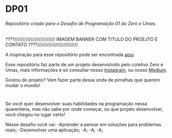# DP01
###### Repositório criado para o Desafio de Programação 01 do Zero e Umas.

????///////////////////////// IMAGEM BANNER COM TITULO DO PROEJTO E CONTATO ????/////////////////////////

A inspiração para esse repositório pode ser encontrada [aqui](https://github.com/florinpop17/app-ideas/blob/master/README.md).

Esse repositório faz parte de um projeto desenvolvido pelo coletivo Zero e Umas, mais informações é só consultar nosso [Instagram](https://www.instagram.com/zeroeumas/?hl=es-la), ou nosso [Medium](https://www.instagram.com/zeroeumas/?hl=es-la). 

Gostou do projeto? Vem fazer parte dessa onda de pirralhas que querem mudar o mundo!
#

Se você quer desenvolver suas habilidades na programação nessa quarentena, mas não sabe por onde começar, ou que projeto desenvolver, você chegou no lugar certo! 

Nesse desafio você vai: 
-Aprender a pensar em soluções para problemas reais; 
-Desenvolver uma aplicação; 
-A;
-A;
-A;
